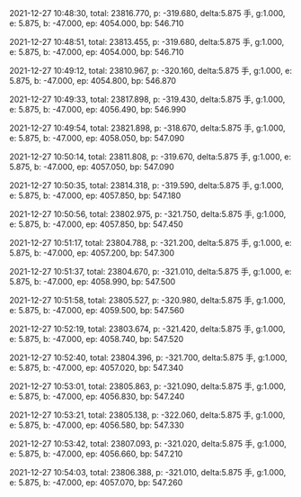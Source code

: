 2021-12-27 10:48:30, total: 23816.770, p: -319.680, delta:5.875 手, g:1.000, e: 5.875, b: -47.000, ep: 4054.000, bp: 546.710

2021-12-27 10:48:51, total: 23813.455, p: -319.680, delta:5.875 手, g:1.000, e: 5.875, b: -47.000, ep: 4054.000, bp: 546.710

2021-12-27 10:49:12, total: 23810.967, p: -320.160, delta:5.875 手, g:1.000, e: 5.875, b: -47.000, ep: 4054.800, bp: 546.870

2021-12-27 10:49:33, total: 23817.898, p: -319.430, delta:5.875 手, g:1.000, e: 5.875, b: -47.000, ep: 4056.490, bp: 546.990

2021-12-27 10:49:54, total: 23821.898, p: -318.670, delta:5.875 手, g:1.000, e: 5.875, b: -47.000, ep: 4058.050, bp: 547.090

2021-12-27 10:50:14, total: 23811.808, p: -319.670, delta:5.875 手, g:1.000, e: 5.875, b: -47.000, ep: 4057.050, bp: 547.090

2021-12-27 10:50:35, total: 23814.318, p: -319.590, delta:5.875 手, g:1.000, e: 5.875, b: -47.000, ep: 4057.850, bp: 547.180

2021-12-27 10:50:56, total: 23802.975, p: -321.750, delta:5.875 手, g:1.000, e: 5.875, b: -47.000, ep: 4057.850, bp: 547.450

2021-12-27 10:51:17, total: 23804.788, p: -321.200, delta:5.875 手, g:1.000, e: 5.875, b: -47.000, ep: 4057.200, bp: 547.300

2021-12-27 10:51:37, total: 23804.670, p: -321.010, delta:5.875 手, g:1.000, e: 5.875, b: -47.000, ep: 4058.990, bp: 547.500

2021-12-27 10:51:58, total: 23805.527, p: -320.980, delta:5.875 手, g:1.000, e: 5.875, b: -47.000, ep: 4059.500, bp: 547.560

2021-12-27 10:52:19, total: 23803.674, p: -321.420, delta:5.875 手, g:1.000, e: 5.875, b: -47.000, ep: 4058.740, bp: 547.520

2021-12-27 10:52:40, total: 23804.396, p: -321.700, delta:5.875 手, g:1.000, e: 5.875, b: -47.000, ep: 4057.020, bp: 547.340

2021-12-27 10:53:01, total: 23805.863, p: -321.090, delta:5.875 手, g:1.000, e: 5.875, b: -47.000, ep: 4056.830, bp: 547.240

2021-12-27 10:53:21, total: 23805.138, p: -322.060, delta:5.875 手, g:1.000, e: 5.875, b: -47.000, ep: 4056.580, bp: 547.330

2021-12-27 10:53:42, total: 23807.093, p: -321.020, delta:5.875 手, g:1.000, e: 5.875, b: -47.000, ep: 4056.660, bp: 547.210

2021-12-27 10:54:03, total: 23806.388, p: -321.010, delta:5.875 手, g:1.000, e: 5.875, b: -47.000, ep: 4057.070, bp: 547.260